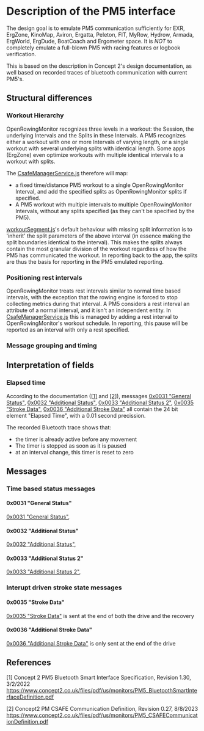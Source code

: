# Description of the PM5 interface

The design goal is to emulate PM5 communication sufficiently for EXR, ErgZone, KinoMap, Aviron, Ergatta, Peleton, FIT, MyRow, Hydrow, Armada, ErgWorld, ErgDude, BoatCoach and Ergometer space. It is *NOT* to completely emulate a full-blown PM5 with racing features or logbook verification.

This is based on the description in Concept 2's design documentation, as well based on recorded traces of bluetooth communication with current PM5's.

## Structural differences

### Workout Hierarchy

OpenRowingMonitor recognizes three levels in a workout: the Session, the underlying Intervals and the Splits in these Intervals. A PM5 recognizes either a workout with one or more Intervals of varying length, or a single workout with several underlying splits with identical length. Some apps (ErgZone) even optimize workouts with multiple identical intervals to a workout with splits.

The [CsafeManagerService.js](../app/peripherals/ble/pm5/csafe-service/CsafeManagerService.js) therefore will map:

* a fixed time/distance PM5 workout to a single OpenRowingMonitor Interval, and add the specified splits as OpenRowingMonitor splits if specified.
* A PM5 workout with multiple intervals to multiple OpenRowingMonitor Intervals, without any splits specified (as they can't be specified by the PM5).

[workoutSegment.js](../app/engine/utils/workoutSegment.js)'s default behaviour with missing split information is to 'inherit' the split parameters of the above interval (in essence making the split boundaries identical to the interval). This makes the splits always contain the most granular division of the workout regardless of how the PM5 has communicated the workout. In reporting back to the app, the splits are thus the basis for reporting in the PM5 emulated reporting.

### Positioning rest intervals

OpenRowingMonitor treats rest intervals similar to normal time based intervals, with the exception that the rowing engine is forced to stop collecting metrics during that interval. A PM5 considers a rest interval an attribute of a normal interval, and it isn't an independent entity. In [CsafeManagerService.js](../app/peripherals/ble/pm5/csafe-service/CsafeManagerService.js) this is managed by adding a rest interval to OpenRowingMonitor's workout schedule. In reporting, this pause will be reported as an interval with only a rest specified.

### Message grouping and timing


## Interpretation of fields

### Elapsed time

According to the documentation ([[1]](#1) and [[2]](#2)), messages [0x0031 "General Status"](../app/peripherals/ble/pm5/rowing-service/status-characteristics/GeneralStatusCharacteristic.js), [0x0032 "Additional Status"](../app/peripherals/ble/pm5/rowing-service/status-characteristics/AdditionalStatusCharacteristic.js), [0x0033  "Additional Status 2"](../app/peripherals/ble/pm5/rowing-service/status-characteristics/AdditionalStatus2Characteristic.js), [0x0035 "Stroke Data"](../app/peripherals/ble/pm5/rowing-service/other-characteristics/StrokeDataCharacteristic.js), [0x0036 "Additional Stroke Data"](../app/peripherals/ble/pm5/rowing-service/other-characteristics/AdditionalStrokeDataCharacteristic.js) all contain the 24 bit element "Elapsed Time", with a 0.01 second precission. 

The recorded Bluetooth trace shows that:

* the timer is already active before any movement
* The timer is stopped as soon as it is paused
* at an interval change, this timer is reset to zero

## Messages

### Time based status messages

#### 0x0031 "General Status"

[0x0031 "General Status"](../app/peripherals/ble/pm5/rowing-service/status-characteristics/GeneralStatusCharacteristic.js),

#### 0x0032 "Additional Status"

[0x0032 "Additional Status"](../app/peripherals/ble/pm5/rowing-service/status-characteristics/AdditionalStatusCharacteristic.js),

#### 0x0033  "Additional Status 2"

[0x0033  "Additional Status 2"](../app/peripherals/ble/pm5/rowing-service/status-characteristics/AdditionalStatus2Characteristic.js),

### Interupt driven stroke state messages

#### 0x0035 "Stroke Data"

[0x0035 "Stroke Data"](../app/peripherals/ble/pm5/rowing-service/other-characteristics/StrokeDataCharacteristic.js) is sent at the end of both the drive and the recovery

#### 0x0036 "Additional Stroke Data"

[0x0036 "Additional Stroke Data"](../app/peripherals/ble/pm5/rowing-service/other-characteristics/AdditionalStrokeDataCharacteristic.js) is only sent at the end of the drive


## References

<a id="1">[1]</a> Concept 2 PM5 Bluetooth Smart Interface Specification, Revision 1.30, 3/2/2022 <https://www.concept2.co.uk/files/pdf/us/monitors/PM5_BluetoothSmartInterfaceDefinition.pdf>

<a id="2">[2]</a> Concept2 PM CSAFE Communication Definition, Revision 0.27, 8/8/2023 <https://www.concept2.co.uk/files/pdf/us/monitors/PM5_CSAFECommunicationDefinition.pdf>
